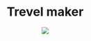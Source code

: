 <h1 align="center">Trevel maker</h1>
<p align="center"><img align="center" width=auto height=auto src="https://github.com/HEXKEY-project/travelmaker/assets/85326632/9112fdff-c838-4028-9df7-d531d579918d"> </p>
